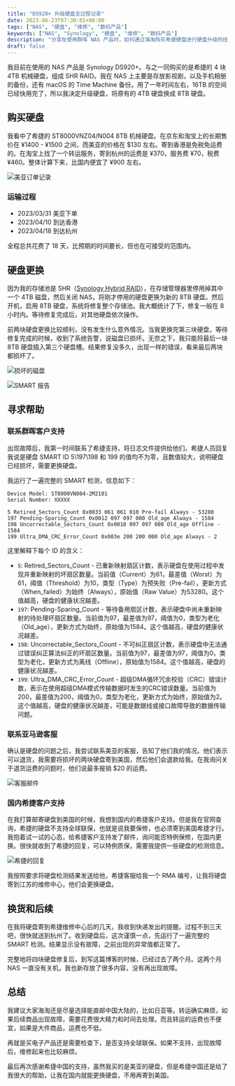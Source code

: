```yaml
---
title: "DS920+ 升级硬盘全过程记录"
date: 2023-06-23T07:30:01+08:00
tags: ["NAS", "硬盘", "维修", "数码产品"]
keywords: ["NAS", "Synology", "硬盘", "维修", "数码产品"]
description: "分享在使用群晖 NAS 产品时，如何通过海淘购买希捷硬盘进行硬盘升级的经历。详细介绍了硬盘更换过程、SMART 检测方法以及在遇到问题时如何寻求客户支持。同时，提醒大家在海淘购物时要注意商品的运输方式和全球联保政策。"
draft: false
---
```


我目前在使用的 NAS 产品是 Synology DS920+。与之一同购买的是希捷的 4 块 4TB 机械硬盘，组成 SHR RAID。我在 NAS 上主要是存放影视剧，以及手机相册的备份，还有 macOS 的 Time Machine 备份。用了一年时间左右，16TB 的空间已经快用完了，所以我决定升级硬盘，将原有的 4TB 硬盘换成 8TB 硬盘。

## 购买硬盘
我看中了希捷的 ST8000VNZ04/N004 8TB 机械硬盘。在京东和淘宝上的长期售价在 ¥1400 - ¥1500 之间，而美亚的价格在 $130 左右。寄到香港是免税免运费的。在淘宝上找了一个转运服务，寄到杭州的运费是 ¥370，服务费 ¥70，税费 ¥460。整体计算下来，比国内便宜了 ¥900 左右。

![美亚订单记录](https://static.codming.com/img/202306231351530.png)

### 运输过程

- 2023/03/31 美亚下单
- 2023/04/10 到达香港
- 2023/04/18 到达杭州

全程总共花费了 18 天，比预期的时间要长，但也在可接受的范围内。

## 硬盘更换

因为我的存储池是 SHR（[Synology Hybrid RAID](https://kb.synology.com/en-us/DSM/tutorial/What_is_Synology_Hybrid_RAID_SHR)），在存储管理器里停用掉其中一个 4TB 磁盘，然后关闭 NAS，将刚才停用的硬盘更换为新的 8TB 硬盘。然后开机，启用 8TB 硬盘，系统将修复整个存储池。我大概统计了下，修复一般在 8 小时内。等待修复完成后，对其他硬盘依次操作。

前两块硬盘更换比较顺利，没有发生什么意外情况。当我更换完第三块硬盘，等待修复完成的时候，收到了系统告警，说磁盘已损坏。无奈之下，我只能将最后一块 8TB 硬盘插入第三个硬盘槽。结果修复没多久，出现一样的错误，看来最后两块都损坏了。

![损坏的磁盘](https://static.codming.com/img/202306231441762.png)

![SMART 报告](https://static.codming.com/img/202306231442850.png)

## 寻求帮助
### 联系群晖客户支持
出现故障后，我第一时间联系了希捷支持，将日志文件提供给他们。希捷人员回复我说是硬盘 SMART ID 5\197\198 和 199 的值均不为零，且数值较大，说明硬盘已经损坏，需要更换硬盘。

我运行了一遍完整的 SMART 检测，信息如下：
```
Device Model: ST8000VN004-2M2101
Serial Number: XXXXX

5 Retired_Sectors_Count 0x0033 061 061 010 Pre-fail Always - 53280
197 Pending-Sparing_Count 0x0012 097 097 000 Old_age Always - 1584
198 Uncorrectable_Sectors_Count 0x0010 097 097 000 Old_age Offline - 1584
199 Ultra_DMA_CRC_Error_Count 0x003e 200 200 000 Old_age Always - 2
```

这里解释下每个 ID 的含义：
- `5`: Retired_Sectors_Count - 已重新映射扇区计数，表示硬盘在使用过程中发现并重新映射的坏扇区数量。当前值（Current）为61，最差值（Worst）为61，阈值（Threshold）为10，类型（Type）为预失败（Pre-fail），更新方式（When_failed）为始终（Always），原始值（Raw Value）为53280。这个值越高，硬盘的健康状况越差。
- `197`: Pending-Sparing_Count - 等待备用扇区计数，表示硬盘中尚未重新映射的待处理坏扇区数量。当前值为97，最差值为97，阈值为0，类型为老化（Old_age），更新方式为始终，原始值为1584。这个值越高，硬盘的健康状况越差。
- `198`: Uncorrectable_Sectors_Count - 不可纠正扇区计数，表示硬盘中无法通过错误纠正算法纠正的坏扇区数量。当前值为97，最差值为97，阈值为0，类型为老化，更新方式为离线（Offline），原始值为1584。这个值越高，硬盘的健康状况越差。
- `199`: Ultra_DMA_CRC_Error_Count - 超级DMA循环冗余校验（CRC）错误计数，表示在使用超级DMA模式传输数据时发生的CRC错误数量。当前值为200，最差值为200，阈值为0，类型为老化，更新方式为始终，原始值为2。这个值越高，硬盘的健康状况越差，可能是数据线或接口故障导致的数据传输问题。

### 联系亚马逊客服
确认是硬盘的问题之后，我尝试联系美亚的客服，告知了他们我的情况。他们表示可以退货，我需要将损坏的两块硬盘寄到美国，然后他们会退款给我。在我询问关于退货运费的问题时，他们说最多报销 $20 的运费。

![客服邮件](https://static.codming.com/img/202306231522809.png)

### 国内希捷客户支持

在我打算邮寄硬盘到美国的时候，我想到国内的希捷客户支持。但是我在官网查询，希捷的硬盘不支持全球联保，也就是说我要保修，也必须寄到美国希捷才行。我抱着试一试的心态，给希捷客户支持发了邮件，询问能否特例保修，在国内更换。很快就收到了希捷的回复，可以特例质保，需要我提供一些硬盘的检测信息。

![希捷的回复](https://static.codming.com/img/202306231526067.png)

我按照要求将硬盘检测结果发送给他，希捷客服给我一个 RMA 编号，让我将硬盘寄到江苏的维修中心，他们会更换硬盘。

## 换货和后续

在我将硬盘寄到希捷维修中心后的几天，我收到快递发出的提醒。过程不到三天吧，很快就送到杭州了。收到硬盘后，这次谨慎一点，先运行了一遍完整的 SMART 检测。结果显示没有故障，之前出现的异常值都正常了。

完整地将四块硬盘修复后，到写这篇博客的时候，已经过去了两个月。这两个月 NAS 一直没有关机，我也新存放了很多内容，没有再出现故障。

## 总结
我建议大家海淘还是尽量选择能直邮中国大陆的，比如日亚等。转运确实麻烦，如果后续商品出现故障，需要花费很大精力和时间去处理。而且转运的运费也不便宜，如果是大件商品，运费也不低。

再就是买电子产品还是需要检查下，是否支持全球联保。如果不支持，出现故障后，维修起来也比较麻烦。

最后再次感谢希捷中国的支持，虽然我买的是美亚的硬盘，但是希捷中国还是给了我很大的帮助，让我在国内就能更换硬盘，不用再寄到美国。
